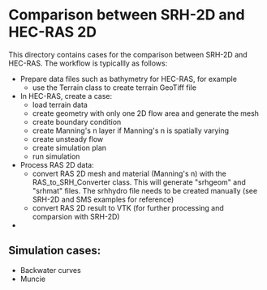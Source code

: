 # Comparison between SRH-2D and HEC-RAS 2D

This directory contains cases for the comparison between SRH-2D and HEC-RAS. The workflow is typicallly as follows:

- Prepare data files such as bathymetry for HEC-RAS, for example 
    - use the Terrain class to create terrain GeoTiff file
- In HEC-RAS, create a case:
    - load terrain data
    - create geometry with only one 2D flow area and generate the mesh
    - create boundary condition
    - create Manning's n layer if Manning's n is spatially varying
    - create unsteady flow
    - create simulation plan
    - run simulation
- Process RAS 2D data:
    - convert RAS 2D mesh and material (Manning's n) with the RAS_to_SRH_Converter class. This will generate "srhgeom" 
      and "srhmat" files. The srhhydro file needs to be created manually (see SRH-2D and SMS examples for reference)
    - convert RAS 2D result to VTK (for further processing and comparsion with SRH-2D)
-     


## Simulation cases:
- Backwater curves
- Muncie

    